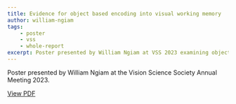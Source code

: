 ```yaml
---
title: Evidence for object based encoding into visual working memory
author: william-ngiam
tags:
    - poster
	- vss
	- whole-report
excerpt: Poster presented by William Ngiam at VSS 2023 examining object-based encoding.
---
```


Poster presented by William Ngiam at the Vision Science Society Annual Meeting 2023.

[View PDF](https://palm-lab.github.io/images/presentations/VSS2023.pdf)